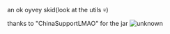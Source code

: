 an ok oyvey skid(look at the utils :skull:)

thanks to "ChinaSupportLMAO" for the jar
![unknown](https://user-images.githubusercontent.com/80098736/188302358-8aff7eea-d67e-4108-9dfd-55c74f9088ee.png)
